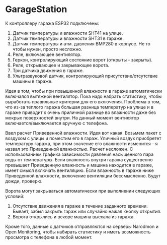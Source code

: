 # GarageStation
К контроллеру гаража ESP32 подключены:
1. Датчик температуры и влажности SHT41 на улице.
2. Датчик температуры и влажности SHT31 в гараже.
3. Датчик температуры и атм. давления BMP280 в корпусе. Не то чтобы нужен, просто несложно.
4. Реле, включающее вентилятор.
5. Геркон, контролирующий состояние ворот (открыты - закрыты).
6. Реле, открывающее и закрывающее ворота.
7. Три датчика движения в гараже.
8. Ультразвуковой датчик, контролирующий присутствие/отсутствие машины в гараже.
   
Идея в том, чтобы при повышенной влажности в гараже автоматически включался вытяжной вентилятор.
Пока надо набрать статистику, чтобы выработать правильные критерии для его включения.
Проблема в том, что из-за теплого гаража большая разница температур на улице и в гараже приводит
к очень приличной разнице во влажности даже без мокрых поверхностей внутри.
На данный момент вентилятор включается/выключается вручную с телефона.

Ввел расчет Приведенной влажности. Идея вот какая. Возьмем пакет с воздухом с улицы и поместим его в гараж. 
Уличный воздух приобретет температуру гаража, при этом значение его влажности изменится - я назвал это Приведенной влажностью.
Расчет несложен. С использованием графика зависимости давления насыщенного пара воды от температуры.
Если влажность внутри гаража существенно превышает Приведенную влажность и машина находится в гараже, 
имеет смысл включать вентиляцию.
Если влажность в гараже ниже Приведенной влажности, включение вентиляции бессмысленно.
Будут дожди, проверю.

Ворота могут закрываться автоматически при выполнении следующих условий:
 1. Отсутствие движения в гараже в течение заданного времени. Бывает, забыл закрыть гараж или случайно нажал кнопку открытия.
 2. Ворота открылись и вскоре машина выехала из гаража.

Кроме того, данные с датчиков отправляются на серверы Narodmon и Open Monitoring,
чтобы набирать статистику и иметь возможность просмотра с телефона в любой момент.
